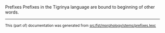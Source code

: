 Prefixes
Prefixes in the Tigrinya language are bound to beginning of other words.

* * *

<small>This (part of) documentation was generated from [src/fst/morphology/stems/prefixes.lexc](https://github.com/giellalt/lang-tir/blob/main/src/fst/morphology/stems/prefixes.lexc)</small>
